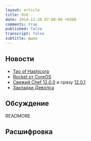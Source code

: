 ```yaml
---
layout: article
title: 016 -
date: 2014-12-20 07:00:00 +0300
comments: true
published: false
transcript: false
subtitle: фыва
---
```


## Новости

* [Tao of Hashicorp](https://hashicorp.com/blog/tao-of-hashicorp.html)
* [Rocket от CoreOS](https://github.com/coreos/rocket)
* [Свежий Chef 12.0.0](https://www.chef.io/blog/2014/12/05/release-chef-client-12-0-0/) и сразу [12.0.1](https://www.chef.io/blog/2014/12/09/release-chef-client-12-0-1/)
* [Закладки Девопса](http://www.devopsbookmarks.com/)

## Обсуждение

READMORE

## Расшифровка
